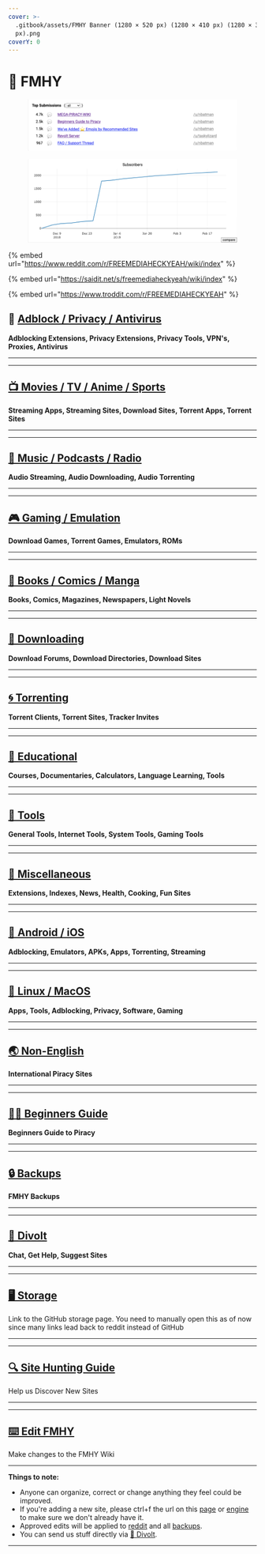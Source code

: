 ```yaml
---
cover: >-
  .gitbook/assets/FMHY Banner (1280 × 520 px) (1280 × 410 px) (1280 × 300
  px).png
coverY: 0
---
```


# 📓 FMHY



<figure><img src=".gitbook/assets/FREEMEDIAHECKYEAH.png" alt=""><figcaption></figcaption></figure>

<figure><img src=".gitbook/assets/FMHY Stats 2.png" alt=""><figcaption></figcaption></figure>

{% embed url="https://www.reddit.com/r/FREEMEDIAHECKYEAH/wiki/index" %}

{% embed url="https://saidit.net/s/freemediaheckyeah/wiki/index" %}

{% embed url="https://www.troddit.com/r/FREEMEDIAHECKYEAH" %}



## 📛 [Adblock / Privacy / Antivirus](fmhy/adblockvpnguide.md)

**Adblocking Extensions, Privacy Extensions, Privacy Tools, VPN's, Proxies, Antivirus**

***

***

## [📺 Movies / TV / Anime / Sports](fmhy/videopiracyguide.md)

**Streaming Apps, Streaming Sites, Download Sites, Torrent Apps, Torrent Sites**

***

***

## [🎵 Music / Podcasts / Radio](fmhy/audiopiracyguide.md)

**Audio Streaming, Audio Downloading, Audio Torrenting**

***

***

## [🎮 Gaming / Emulation](fmhy/gamingpiracyguide.md)

**Download Games, Torrent Games, Emulators, ROMs**

***

***

## [📗 Books / Comics / Manga](fmhy/readingpiracyguide.md)

**Books, Comics, Magazines, Newspapers, Light Novels**

***

***

## [💾 Downloading](fmhy/downloadpiracyguide.md)

**Download Forums, Download Directories, Download Sites**

***

***

## [🌀 Torrenting](fmhy/torrentpiracyguide.md)

**Torrent Clients, Torrent Sites, Tracker Invites**

***

***

## [🧠 Educational](fmhy/edupiracyguide.md)

**Courses, Documentaries, Calculators, Language Learning, Tools**

***

***

## [🔧 Tools](fmhy/toolsguide/)

**General Tools, Internet Tools, System Tools, Gaming Tools**

***

***

## [📂 Miscellaneous](fmhy/miscguide/)

**Extensions, Indexes, News, Health, Cooking, Fun Sites**

***

***

## [📱 Android / iOS](fmhy/androidpiracyguide.md)

**Adblocking, Emulators, APKs, Apps, Torrenting, Streaming**

***

***

## [🐧 Linux / MacOS](fmhy/linuxguide.md)

**Apps, Tools, Adblocking, Privacy, Software, Gaming**

***

***

## [🌏 Non-English](fmhy/non-english.md)

**International Piracy Sites**

***

***

## [🏴‍☠️ Beginners Guide](fmhy/beginners-guide-to-piracy.md)

**Beginners Guide to Piracy**

***

***

## [🔒 Backups](fmhy/backups.md)

**FMHY Backups**

***

***

## [💬 Divolt](https://redd.it/uto5vw)

**Chat, Get Help, Suggest Sites**

***

***

## [🖥 Storage](fmhy/storage.md)

Link to the GitHub storage page. You need to manually open this as of now since many links lead back to reddit instead of GitHub

***

***

## [🔍 Site Hunting Guide](fmhy/site-hunting-guide.md)

Help us Discover New Sites

***

***

## [⌨️ Edit FMHY](fmhy/edit-fmhy.md)

Make changes to the FMHY Wiki

***

**Things to note:**

* Anyone can organize, correct or change anything they feel could be improved.
* If you're adding a new site, please ctrl+f the url on this [page](https://raw.githubusercontent.com/nbats/FMHYedit/main/single-page) or [engine](https://github.com/Rust1667/a-FMHY-search-engine) to make sure we don't already have it.
* Approved edits will be applied to [reddit](https://www.reddit.com/r/FREEMEDIAHECKYEAH/wiki) and all [backups](https://www.reddit.com/r/FREEMEDIAHECKYEAH/wiki/backups).
* You can send us stuff directly via [💬 Divolt](https://redd.it/uto5vw).

***

